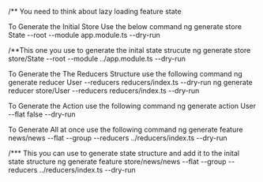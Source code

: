 /\*\* You need to think about lazy loading feature state

To Generate the Initial Store Use the below command
ng generate store State --root --module app.module.ts --dry-run

/\*\*This one you use to generate the inital state strucute
ng generate store store/State --root --module ../app.module.ts --dry-run

To Generate the The Reducers Structure use the following command
ng generate reducer User --reducers reducers/index.ts --dry-run
ng generate reducer store/User --reducers reducers/index.ts --dry-run

To Generate the Action use the following command
ng generate action User --flat false --dry-run

To Generate All at once use the following command
ng generate feature news/news --flat --group --reducers ../reducers/index.ts --dry-run

/\*\*\* This you can use to generate state structure and add it to the inital state structure
ng generate feature store/news/news --flat --group --reducers ../reducers/index.ts --dry-run
